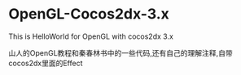 # OpenGL-Cocos2dx-3.x
This is HelloWorld for OpenGL with cocos2dx 3.x

山人的OpenGL教程和秦春林书中的一些代码,还有自己的理解注释,自带cocos2dx里面的Effect
